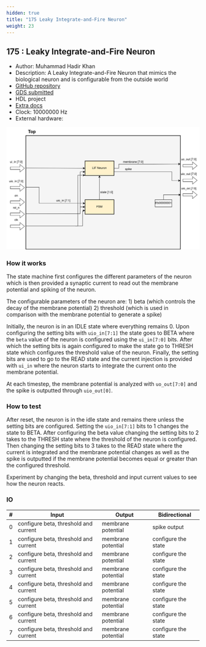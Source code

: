```yaml
---
hidden: true
title: "175 Leaky Integrate-and-Fire Neuron"
weight: 23
---
```


## 175 : Leaky Integrate-and-Fire Neuron

* Author: Muhammad Hadir Khan
* Description: A Leaky Integrate-and-Fire Neuron that mimics the biological neuron and is configurable from the outside world
* [GitHub repository](https://github.com/hadirkhan10/tt05-leaky-neuron)
* [GDS submitted](https://github.com/hadirkhan10/tt05-leaky-neuron/actions/runs/6724145146)
* HDL project
* [Extra docs]()
* Clock: 10000000 Hz
* External hardware: 

![picture](images/picture.png)

### How it works

The state machine first configures the different parameters of the neuron which is then provided a synaptic current to read out the membrane potential and spiking of the neuron.

The configurable parameters of the neuron are: 1) beta (which controls the decay of the membrane potential) 2) threshold (which is used in comparison with the membrane potential to generate a spike)

Initially, the neuron is in an IDLE state where everything remains 0. Upon configuring the setting bits with `uio_in[7:1]` the state goes to BETA where the `beta` value of the neuron is configured using the `ui_in[7:0]` bits. After which the setting bits is again configured to make the state go
to THRESH state which configures the threshold value of the neuron. Finally, the setting bits are used to go to the READ state and the current injection is provided with `ui_in` where the neuron starts to integrate the current onto the membrane potential.

At each timestep, the membrane potential is analyzed with `uo_out[7:0]` and the spike is outputted through `uio_out[0]`.


### How to test

After reset, the neuron is in the idle state and remains there unless the setting bits are configured. Setting the `uio_in[7:1]` bits to 1 changes the state to BETA. After configuring the beta value changing the setting bits to 2 takes to the THRESH state where the threshold of
the neuron is configured. Then changing the setting bits to 3 takes to the READ state where the current is integrated and the membrane potential changes as well as the spike is outputted if the membrane potential becomes equal or greater than the configured threshold.

Experiment by changing the beta, threshold and input current values to see how the neuron reacts.


### IO

| # | Input        | Output       | Bidirectional      |
|---|--------------|--------------| -------------------|
| 0 | configure beta, threshold and current  | membrane potential | spike output |
| 1 | configure beta, threshold and current  | membrane potential | configure the state |
| 2 | configure beta, threshold and current  | membrane potential | configure the state |
| 3 | configure beta, threshold and current  | membrane potential | configure the state |
| 4 | configure beta, threshold and current  | membrane potential | configure the state |
| 5 | configure beta, threshold and current  | membrane potential | configure the state |
| 6 | configure beta, threshold and current  | membrane potential | configure the state |
| 7 | configure beta, threshold and current  | membrane potential | configure the state |
